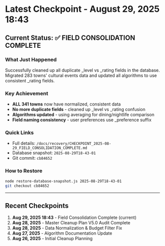 # Latest Checkpoint - August 29, 2025 18:43

## Current Status: ✅ FIELD CONSOLIDATION COMPLETE

### What Just Happened
Successfully cleaned up all duplicate _level vs _rating fields in the database. Migrated 283 towns' cultural events data and updated all algorithms to use consistent _rating fields.

### Key Achievement
- **ALL 341 towns** now have normalized, consistent data
- **No more duplicate fields** - cleaned up _level vs _rating confusion
- **Algorithms updated** - using averaging for dining/nightlife comparison
- **Field naming consistency** - user preferences use _preference suffix

### Quick Links
- Full details: `/docs/recovery/CHECKPOINT_2025-08-29_FIELD_CONSOLIDATION_COMPLETE.md`
- Database snapshot: `2025-08-29T18-43-01`
- Git commit: `cb84652`

### How to Restore
```bash
node restore-database-snapshot.js 2025-08-29T18-43-01
git checkout cb84652
```

---

## Recent Checkpoints

1. **Aug 29, 2025 18:43** - Field Consolidation Complete (current)
2. **Aug 28, 2025** - Master Cleanup Plan V5.0 Audit Complete
3. **Aug 28, 2025** - Data Normalization & Budget Filter Fix
4. **Aug 27, 2025** - Algorithm Documentation Update
5. **Aug 26, 2025** - Initial Cleanup Planning